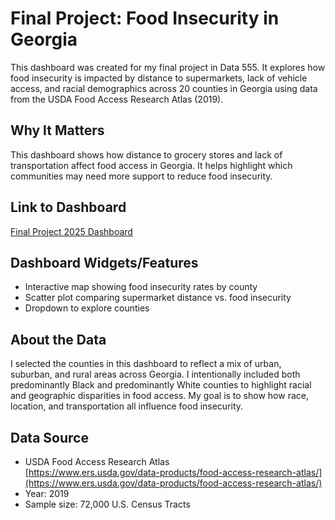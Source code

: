 # Final Project: Food Insecurity in Georgia

This dashboard was created for my final project in Data 555. It explores how food insecurity is impacted by distance to supermarkets, lack of vehicle access, and racial demographics across 20 counties in Georgia using data from the USDA Food Access Research Atlas (2019).

## Why It Matters
This dashboard shows how distance to grocery stores and lack of transportation affect food access in Georgia. It helps highlight which communities may need more support to reduce food insecurity.

## Link to Dashboard  
[Final Project 2025 Dashboard](https://6df8ky-tania-armour.shinyapps.io/FinalDashboardData555/)

## Dashboard Widgets/Features  
- Interactive map showing food insecurity rates by county  
- Scatter plot comparing supermarket distance vs. food insecurity  
- Dropdown to explore counties

## About the Data  
I selected the counties in this dashboard to reflect a mix of urban, suburban, and rural areas across Georgia. I intentionally included both predominantly Black and predominantly White counties to highlight racial and geographic disparities in food access. My goal is to show how race, location, and transportation all influence food insecurity.

## Data Source  
- USDA Food Access Research Atlas  
  [https://www.ers.usda.gov/data-products/food-access-research-atlas/](https://www.ers.usda.gov/data-products/food-access-research-atlas/)  
- Year: 2019  
- Sample size: 72,000 U.S. Census Tracts
